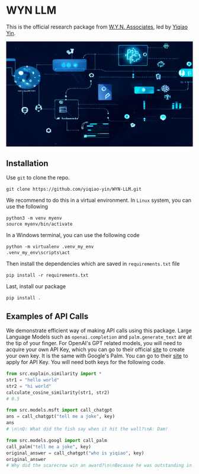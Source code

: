 # WYN LLM

This is the official research package from [W.Y.N. Associates](https://wyn-associates.com/), led by [Yiqiao Yin](https://www.y-yin.io/).

![main](./docs/main.jpg)


## Installation

Use `git` to clone the repo. 

```git
git clone https://github.com/yiqiao-yin/WYN-LLM.git
```

We recommend to do this in a virtual environment. In `Linux` system, you can use the following

```git
python3 -m venv myenv
source myenv/bin/activate
```

In a Windows terminal, you can use the following code

```git
python -m virtualenv .venv_my_env
.venv_my_env\scripts\act
```

Then install the dependencies which are saved in `requirements.txt` file

```git
pip install -r requirements.txt
```

Last, install our package

```git
pip install .
```

## Examples of API Calls

We demonstrate efficient way of making API calls using this package. Large Language Models such as `openai.completion` and `palm.generate_text` are at the tip of your finger. For OpenAI's GPT related models, you will need to acquire your own API Key, which you can go to their official [site](https://platform.openai.com/) to create your own key. It is the same with Google's Palm. You can go to their [site](https://developers.generativeai.google/tutorials/setup) to apply for API Key. You will need both keys for the following code. 

```py
from src.explain.similarity import *
str1 = "hello world"
str2 = "hi world"
calculate_cosine_similarity(str1, str2)
# 0.5
```

```py
from src.models.msft import call_chatgpt
ans = call_chatgpt("tell me a joke", key)
ans
# \n\nQ: What did the fish say when it hit the wall?\nA: Dam!
```

```py
from src.models.googl import call_palm
call_palm("tell me a joke", key)
original_answer = call_chatgpt("who is yiqiao", key)
original_answer
# Why did the scarecrow win an award?\n\nBecause he was outstanding in his field!
```